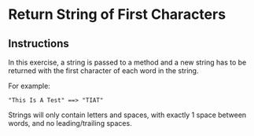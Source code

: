 # Return String of First Characters

## Instructions 

In this exercise, a string is passed to a method and a new string has to be returned with the first character of each word in the string.

For example:

```"This Is A Test" ==> "TIAT"```

Strings will only contain letters and spaces, with exactly 1 space between words, and no leading/trailing spaces.
